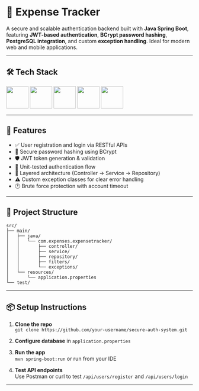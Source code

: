 # 🔐 Expense Tracker

A secure and scalable authentication backend built with **Java Spring Boot**, featuring **JWT-based authentication**, **BCrypt password hashing**, **PostgreSQL integration**, and custom **exception handling**. Ideal for modern web and mobile applications.


---

## 🛠️ Tech Stack

<p align="left">
  <img src="https://www.vectorlogo.zone/logos/java/java-icon.svg" height="60"/>
  <img src="https://www.vectorlogo.zone/logos/springio/springio-icon.svg" height="60"/>
  <img src="https://www.vectorlogo.zone/logos/postgresql/postgresql-icon.svg" height="60"/>
  <img src="https://svgmix.com/uploads/44dd3e-jwt-icon.svg" height="60"/>
  <img src="https://cdn.jsdelivr.net/gh/devicons/devicon/icons/intellij/intellij-original.svg" height="60"/>
</p>


---

## 🚀 Features

- ✅ User registration and login via RESTful APIs
- 🔐 Secure password hashing using BCrypt
- 🛡️ JWT token generation & validation
- 🧪 Unit-tested authentication flow
- 📂 Layered architecture (Controller → Service → Repository)
- ⚠️ Custom exception classes for clear error handling
- 🕐 Brute force protection with account timeout

---

## 📁 Project Structure

```
src/
├── main/
│   ├── java/
│   │   └── com.expenses.expensetracker/
│   │       ├── controller/
│   │       ├── service/
│   │       ├── repository/
│   │       ├── filters/
│   │       └── exceptions/
│   └── resources/
│       └── application.properties
└── test/
```

---

## 📦 Setup Instructions

1. **Clone the repo**  
   `git clone https://github.com/your-username/secure-auth-system.git`

2. **Configure database** in `application.properties`

3. **Run the app**  
   `mvn spring-boot:run` or run from your IDE

4. **Test API endpoints**  
   Use Postman or curl to test `/api/users/register` and `/api/users/login`

---